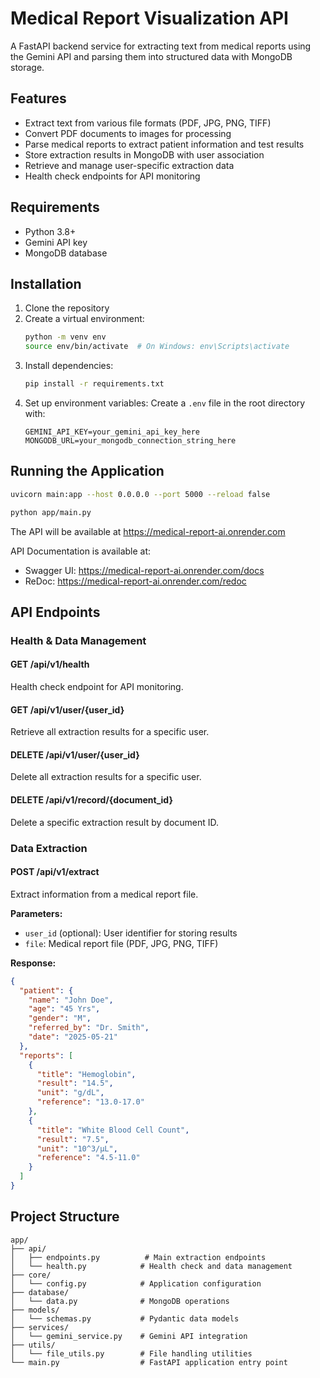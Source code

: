 # Medical Report Visualization API

A FastAPI backend service for extracting text from medical reports using the Gemini API and parsing them into structured data with MongoDB storage.

## Features

- Extract text from various file formats (PDF, JPG, PNG, TIFF)
- Convert PDF documents to images for processing
- Parse medical reports to extract patient information and test results
- Store extraction results in MongoDB with user association
- Retrieve and manage user-specific extraction data
- Health check endpoints for API monitoring

## Requirements

- Python 3.8+
- Gemini API key
- MongoDB database

## Installation

1. Clone the repository
2. Create a virtual environment:
   ```bash
   python -m venv env
   source env/bin/activate  # On Windows: env\Scripts\activate
   ```
3. Install dependencies:
   ```bash
   pip install -r requirements.txt
   ```
4. Set up environment variables:
   Create a `.env` file in the root directory with:
   ```
   GEMINI_API_KEY=your_gemini_api_key_here
   MONGODB_URL=your_mongodb_connection_string_here
   ```

## Running the Application

```bash
uvicorn main:app --host 0.0.0.0 --port 5000 --reload false
```

```bash
python app/main.py
```

The API will be available at https://medical-report-ai.onrender.com

API Documentation is available at:

- Swagger UI: https://medical-report-ai.onrender.com/docs
- ReDoc: https://medical-report-ai.onrender.com/redoc

## API Endpoints

### Health & Data Management

#### GET /api/v1/health

Health check endpoint for API monitoring.

#### GET /api/v1/user/{user_id}

Retrieve all extraction results for a specific user.

#### DELETE /api/v1/user/{user_id}

Delete all extraction results for a specific user.

#### DELETE /api/v1/record/{document_id}

Delete a specific extraction result by document ID.

### Data Extraction

#### POST /api/v1/extract

Extract information from a medical report file.

**Parameters:**

- `user_id` (optional): User identifier for storing results
- `file`: Medical report file (PDF, JPG, PNG, TIFF)

**Response:**

```json
{
  "patient": {
    "name": "John Doe",
    "age": "45 Yrs",
    "gender": "M",
    "referred_by": "Dr. Smith",
    "date": "2025-05-21"
  },
  "reports": [
    {
      "title": "Hemoglobin",
      "result": "14.5",
      "unit": "g/dL",
      "reference": "13.0-17.0"
    },
    {
      "title": "White Blood Cell Count",
      "result": "7.5",
      "unit": "10^3/µL",
      "reference": "4.5-11.0"
    }
  ]
}
```

## Project Structure

```
app/
├── api/
│   ├── endpoints.py          # Main extraction endpoints
│   └── health.py            # Health check and data management
├── core/
│   └── config.py            # Application configuration
├── database/
│   └── data.py              # MongoDB operations
├── models/
│   └── schemas.py           # Pydantic data models
├── services/
│   └── gemini_service.py    # Gemini API integration
├── utils/
│   └── file_utils.py        # File handling utilities
└── main.py                  # FastAPI application entry point
```
